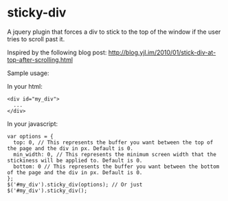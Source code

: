 sticky-div
==========

A jquery plugin that forces a div to stick to the top of the window if the user tries to scroll past it.

Inspired by the following blog post: http://blog.yjl.im/2010/01/stick-div-at-top-after-scrolling.html

Sample usage:

In your html:

    <div id="my_div">
      ...
    </div>

In your javascript:

    var options = {
      top: 0, // This represents the buffer you want between the top of the page and the div in px. Default is 0.
      min_width: 0, // This represents the minimum screen width that the stickiness will be applied to. Default is 0.
      bottom: 0 // This represents the buffer you want between the bottom of the page and the div in px. Default is 0.
    };
    $('#my_div').sticky_div(options); // Or just $('#my_div').sticky_div();

